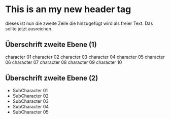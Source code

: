 # This is an my new header tag
dieses ist nun die zweite Zeile die hinzugefügt wird als freier Text. Das sollte jetzt ausreichen.
## Überschrift zweite Ebene (1)
character 01
character 02
character 03
character 04
character 05
character 06
character 07
character 08
character 09
character 10
## Überschrift zweite Ebene (2)
* SubCharacter 01
* SubCharacter 02
* SubCharacter 03
* SubCharacter 04
* SubCharacter 05
